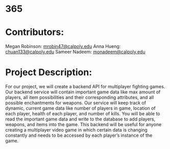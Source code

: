 # 365
# Contributors:
Megan Robinson: mrobin47@calpoly.edu
Anna Hueng: chuan133@calpoly.edu
Sameer Nadeem: monadeem@calpoly.edu
# Project Description:
For our project, we will create a backend API for multiplayer fighting games. Our backend service will contain important game data like max amount of players, all item possibilities and their corresponding attributes, and all possible enchantments for weapons. Our service will keep track of dynamic, current game data like number of players in game, location of each player, health of each player, and number of kills. You will be able to read the important game data and write to the database to add players, weapons, and items into the game. This backend will be useful for anyone creating a multiplayer video game in which certain data is changing constantly and needs to be accessed by each player’s instance of the game. 
